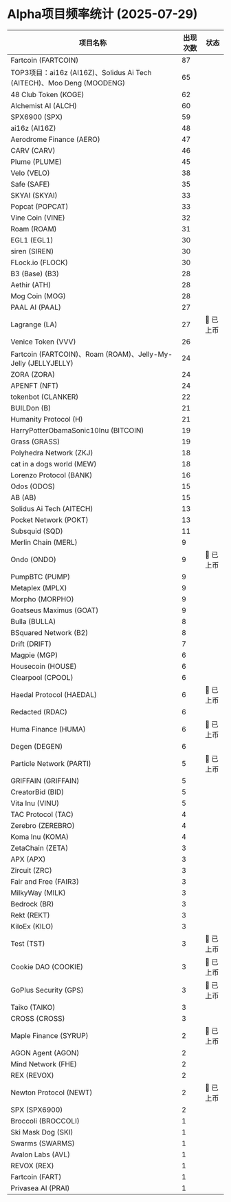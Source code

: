 # Alpha项目频率统计 (2025-07-29)

| 项目名称 | 出现次数 | 状态 |
| --- | --- | --- |
| Fartcoin (FARTCOIN) | 87 |  |
| TOP3项目：ai16z (AI16Z)、Solidus Ai Tech (AITECH)、Moo Deng (MOODENG) | 65 |  |
| 48 Club Token (KOGE) | 62 |  |
| Alchemist AI (ALCH) | 60 |  |
| SPX6900 (SPX) | 59 |  |
| ai16z (AI16Z) | 48 |  |
| Aerodrome Finance (AERO) | 47 |  |
| CARV (CARV) | 46 |  |
| Plume (PLUME) | 45 |  |
| Velo (VELO) | 38 |  |
| Safe (SAFE) | 35 |  |
| SKYAI (SKYAI) | 33 |  |
| Popcat (POPCAT) | 33 |  |
| Vine Coin (VINE) | 32 |  |
| Roam (ROAM) | 31 |  |
| EGL1 (EGL1) | 30 |  |
| siren (SIREN) | 30 |  |
| FLock.io (FLOCK) | 30 |  |
| B3 (Base) (B3) | 28 |  |
| Aethir (ATH) | 28 |  |
| Mog Coin (MOG) | 28 |  |
| PAAL AI (PAAL) | 27 |  |
| Lagrange (LA) | 27 | 🔔 已上币 |
| Venice Token (VVV) | 26 |  |
| Fartcoin (FARTCOIN)、Roam (ROAM)、Jelly-My-Jelly (JELLYJELLY) | 24 |  |
| ZORA (ZORA) | 24 |  |
| APENFT (NFT) | 24 |  |
| tokenbot (CLANKER) | 22 |  |
| BUILDon (B) | 21 |  |
| Humanity Protocol (H) | 21 |  |
| HarryPotterObamaSonic10Inu (BITCOIN) | 19 |  |
| Grass (GRASS) | 19 |  |
| Polyhedra Network (ZKJ) | 18 |  |
| cat in a dogs world (MEW) | 18 |  |
| Lorenzo Protocol (BANK) | 16 |  |
| Odos (ODOS) | 15 |  |
| AB (AB) | 15 |  |
| Solidus Ai Tech (AITECH) | 13 |  |
| Pocket Network (POKT) | 13 |  |
| Subsquid (SQD) | 11 |  |
| Merlin Chain (MERL) | 9 |  |
| Ondo (ONDO) | 9 | 🔔 已上币 |
| PumpBTC (PUMP) | 9 |  |
| Metaplex (MPLX) | 9 |  |
| Morpho (MORPHO) | 9 |  |
| Goatseus Maximus (GOAT) | 9 |  |
| Bulla (BULLA) | 8 |  |
| BSquared Network (B2) | 8 |  |
| Drift (DRIFT) | 7 |  |
| Magpie (MGP) | 6 |  |
| Housecoin (HOUSE) | 6 |  |
| Clearpool (CPOOL) | 6 |  |
| Haedal Protocol (HAEDAL) | 6 | 🔔 已上币 |
| Redacted (RDAC) | 6 |  |
| Huma Finance (HUMA) | 6 | 🔔 已上币 |
| Degen (DEGEN) | 6 |  |
| Particle Network (PARTI) | 5 | 🔔 已上币 |
| GRIFFAIN (GRIFFAIN) | 5 |  |
| CreatorBid (BID) | 5 |  |
| Vita Inu (VINU) | 5 |  |
| TAC Protocol (TAC) | 4 |  |
| Zerebro (ZEREBRO) | 4 |  |
| Koma Inu (KOMA) | 4 |  |
| ZetaChain (ZETA) | 3 |  |
| APX (APX) | 3 |  |
| Zircuit (ZRC) | 3 |  |
| Fair and Free (FAIR3) | 3 |  |
| MilkyWay (MILK) | 3 |  |
| Bedrock (BR) | 3 |  |
| Rekt (REKT) | 3 |  |
| KiloEx (KILO) | 3 |  |
| Test (TST) | 3 | 🔔 已上币 |
| Cookie DAO (COOKIE) | 3 | 🔔 已上币 |
| GoPlus Security (GPS) | 3 | 🔔 已上币 |
| Taiko (TAIKO) | 3 |  |
| CROSS (CROSS) | 3 |  |
| Maple Finance (SYRUP) | 2 | 🔔 已上币 |
| AGON Agent (AGON) | 2 |  |
| Mind Network (FHE) | 2 |  |
| REX (REVOX) | 2 |  |
| Newton Protocol (NEWT) | 2 | 🔔 已上币 |
| SPX (SPX6900) | 2 |  |
| Broccoli (BROCCOLI) | 1 |  |
| Ski Mask Dog (SKI) | 1 |  |
| Swarms (SWARMS) | 1 |  |
| Avalon Labs (AVL) | 1 |  |
| REVOX (REX) | 1 |  |
| Fartcoin (FART) | 1 |  |
| Privasea AI (PRAI) | 1 |  |
